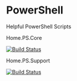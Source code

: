 # PowerShell
Helpful PowerShell Scripts

Home.PS.Core

[![Build Status](https://dev.azure.com/robbiecrash/Home.PS.Core/_apis/build/status/robharman.PowerShell?branchName=main)](https://dev.azure.com/robbiecrash/Home.PS.Core/_build/latest?definitionId=6&branchName=main)


Home.PS.Support

[![Build Status](https://dev.azure.com/robbiecrash/Home.PS.Support/_apis/build/status/robharman.PowerShell?branchName=main)](https://dev.azure.com/robbiecrash/Home.PS.Support/_build/latest?definitionId=7&branchName=main)
